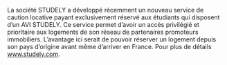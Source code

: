 

La société STUDELY a développé récemment un nouveau service de caution locative payant
exclusivement réservé aux étudiants qui disposent d’un AVI STUDELY. Ce service permet d’avoir
un accès privilégié et prioritaire aux logements de son réseau de partenaires promoteurs
immobiliers. L’avantage ici serait de pouvoir réserver un logement depuis son pays d’origine
avant même d’arriver en France. Pour plus de détails www.studely.com. 